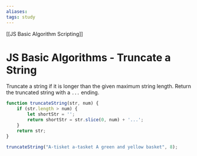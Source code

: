 ```yaml
---
aliases:
tags: study
---
```

[[JS Basic Algorithm Scripting]]
# JS Basic Algorithms - Truncate a String
Truncate a string if it is longer than the given maximum string length. Return the truncated string with a `...` ending.

```js
function truncateString(str, num) {
	if (str.length > num) {
		let shortStr = '';
		return shortStr = str.slice(0, num) + '...';
	}
	return str;
}

truncateString("A-tisket a-tasket A green and yellow basket", 8);
```
